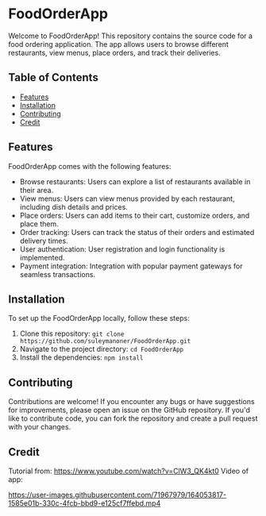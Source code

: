 # FoodOrderApp

Welcome to FoodOrderApp! This repository contains the source code for a food ordering application. The app allows users to browse different restaurants, view menus, place orders, and track their deliveries.

## Table of Contents

- [Features](#features)
- [Installation](#installation)
- [Contributing](#contributing)
- [Credit](#credit)

## Features

FoodOrderApp comes with the following features:

- Browse restaurants: Users can explore a list of restaurants available in their area.
- View menus: Users can view menus provided by each restaurant, including dish details and prices.
- Place orders: Users can add items to their cart, customize orders, and place them.
- Order tracking: Users can track the status of their orders and estimated delivery times.
- User authentication: User registration and login functionality is implemented.
- Payment integration: Integration with popular payment gateways for seamless transactions.

## Installation

To set up the FoodOrderApp locally, follow these steps:

1. Clone this repository: `git clone https://github.com/suleymanoner/FoodOrderApp.git`
2. Navigate to the project directory: `cd FoodOrderApp`
3. Install the dependencies: `npm install`

## Contributing

Contributions are welcome! If you encounter any bugs or have suggestions for improvements, please open an issue on the GitHub repository. If you'd like to contribute code, you can fork the repository and create a pull request with your changes.

## Credit

Tutorial from: https://www.youtube.com/watch?v=ClW3_QK4kt0
Video of app:

https://user-images.githubusercontent.com/71967979/164053817-1585e01b-330c-4fcb-bbd9-e125cf7ffebd.mp4
